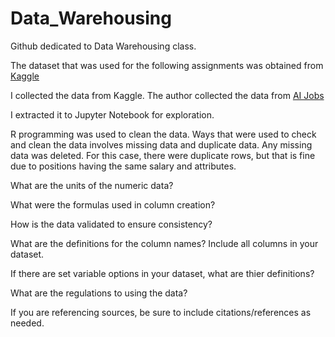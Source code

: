# Data_Warehousing
Github dedicated to Data Warehousing class.

The dataset that was used for the following assignments was obtained from [Kaggle](https://www.kaggle.com/datasets/sazidthe1/data-science-salaries) ​

I collected the data from Kaggle. The author collected the data from [AI Jobs](https://ai-jobs.net/)

I extracted it to Jupyter Notebook for exploration.

R programming was used to clean the data. Ways that were used to check and clean the data involves missing data and duplicate data. Any missing data was deleted. For this case, there were duplicate rows, but that is fine due to positions having the same salary and attributes.

What are the units of the numeric data?​

What were the formulas used in column creation?​

How is the data validated to ensure consistency?​

What are the definitions for the column names? Include all columns in your dataset.​

If there are set variable options in your dataset, what are thier definitions? ​

What are the regulations to using the data?

If you are referencing sources, be sure to include citations/references as needed.
